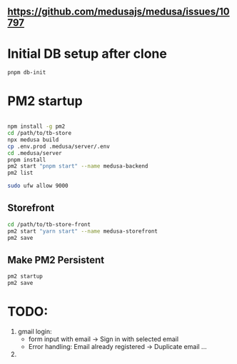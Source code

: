 ## https://github.com/medusajs/medusa/issues/10797

# Initial DB setup after clone

```sh
pnpm db-init
```

# PM2 startup

```sh

npm install -g pm2
cd /path/to/tb-store
npx medusa build
cp .env.prod .medusa/server/.env
cd .medusa/server
pnpm install
pm2 start "pnpm start" --name medusa-backend
pm2 list

sudo ufw allow 9000

```

## Storefront

```sh
cd /path/to/tb-store-front
pm2 start "yarn start" --name medusa-storefront
pm2 save
```

## Make PM2 Persistent

```sh
pm2 startup
pm2 save
```

# TODO:

1. gmail login:
   - form input with email -> Sign in with selected email
   - Error handling: Email already registered -> Duplicate email
     ...
2.
